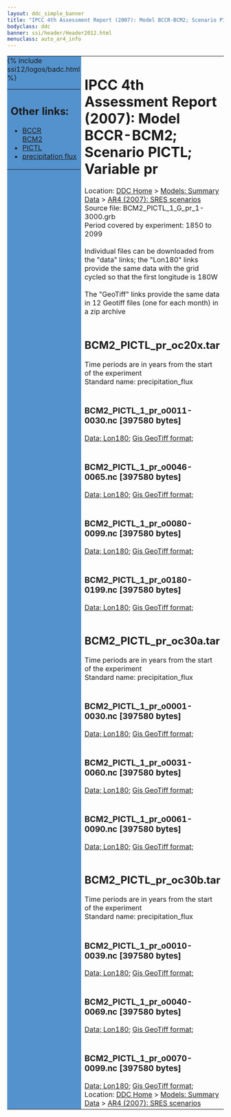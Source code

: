```yaml
---
layout: ddc_simple_banner
title: "IPCC 4th Assessment Report (2007): Model BCCR-BCM2; Scenario PICTL; Variable pr"
bodyclass: ddc
banner: ssi/header/Header2012.html
menuclass: auto_ar4_info
---
```



<table width="100%" border="0" cellspacing="0" cellpadding="0" style="border-collapse: collapse;">
<tr style="margin:0;padding:0;border:0;">
<td style="margin:0;padding:0;border:0;height:1pt;width:150pt;background:#5492CD;" valign="top" >

<div id="lh-col2" class="auto_ar4_info">
<table class="menumain" bgcolor="#5492CD" cellspacing="0" width="100%" border="0">
<tr><td>
<h2> Other links:</h2>
<ul>
<li><a href="/auto/ar4/model-BCCR-BCM2.html">BCCR<br/>BCM2</a></li>
<li><a href="/auto/ar4/scenario-PICTL.html">PICTL</a></li>
<li><a href="/auto/ar4/var-precipitation_flux.html">precipitation flux</a></li>
</ul>
</td></tr>
{% include ssi12/logos/badc.html %}
</table>
</div>
</td>
<td><h1>IPCC 4th Assessment Report (2007): Model BCCR-BCM2; Scenario PICTL; Variable pr</h1>

<!-- Breadcrumb1 -->
<div id="breadcrumb1" align="left">
Location: <a href="/index.html">DDC Home</a> > <a href="/sim/gcm_clim/">Models: Summary Data</a>
> <a href="/sim/gcm_clim/SRES_AR4/index.html">AR4 (2007): SRES scenarios</a>
</div>
<!-- End of Breadcrumb1 -->Source file: BCM2_PICTL_1_G_pr_1-3000.grb
<br/>
Period covered by experiment: 1850 to 2099<br/>
<br/>Individual files can be downloaded from the "data" links; the "Lon180" links provide the same data
         with the grid cycled so that the first longitude is 180W<br/>
<br/>The "GeoTiff" links provide the same data in 12 Geotiff files (one for each month)
          in a zip archive<br/>
<br/><h2>BCM2_PICTL_pr_oc20x.tar</h2>
Time periods are in years from the start of the experiment<br/>
Standard name: precipitation_flux<br>
<br/><h3>BCM2_PICTL_1_pr_o0011-0030.nc [397580 bytes]</h3>
<a href="/cgi-bin/downl/ar4_nc/pr/BCM2_PICTL_1_pr_o0011-0030.nc">Data; </a><a href="/cgi-bin/downl/ar4_nc/pr/BCM2_PICTL_1_pr_o0011-0030.cyto180.nc"> Lon180</a>; <a href="/cgi-bin/downl/ar4_tif/pr/BCM2_PICTL_1_pr_o0011-0030.zip">Gis GeoTiff format; </a><br/>
<br/><h3>BCM2_PICTL_1_pr_o0046-0065.nc [397580 bytes]</h3>
<a href="/cgi-bin/downl/ar4_nc/pr/BCM2_PICTL_1_pr_o0046-0065.nc">Data; </a><a href="/cgi-bin/downl/ar4_nc/pr/BCM2_PICTL_1_pr_o0046-0065.cyto180.nc"> Lon180</a>; <a href="/cgi-bin/downl/ar4_tif/pr/BCM2_PICTL_1_pr_o0046-0065.zip">Gis GeoTiff format; </a><br/>
<br/><h3>BCM2_PICTL_1_pr_o0080-0099.nc [397580 bytes]</h3>
<a href="/cgi-bin/downl/ar4_nc/pr/BCM2_PICTL_1_pr_o0080-0099.nc">Data; </a><a href="/cgi-bin/downl/ar4_nc/pr/BCM2_PICTL_1_pr_o0080-0099.cyto180.nc"> Lon180</a>; <a href="/cgi-bin/downl/ar4_tif/pr/BCM2_PICTL_1_pr_o0080-0099.zip">Gis GeoTiff format; </a><br/>
<br/><h3>BCM2_PICTL_1_pr_o0180-0199.nc [397580 bytes]</h3>
<a href="/cgi-bin/downl/ar4_nc/pr/BCM2_PICTL_1_pr_o0180-0199.nc">Data; </a><a href="/cgi-bin/downl/ar4_nc/pr/BCM2_PICTL_1_pr_o0180-0199.cyto180.nc"> Lon180</a>; <a href="/cgi-bin/downl/ar4_tif/pr/BCM2_PICTL_1_pr_o0180-0199.zip">Gis GeoTiff format; </a><br/>
<br/><h2>BCM2_PICTL_pr_oc30a.tar</h2>
Time periods are in years from the start of the experiment<br/>
Standard name: precipitation_flux<br>
<br/><h3>BCM2_PICTL_1_pr_o0001-0030.nc [397580 bytes]</h3>
<a href="/cgi-bin/downl/ar4_nc/pr/BCM2_PICTL_1_pr_o0001-0030.nc">Data; </a><a href="/cgi-bin/downl/ar4_nc/pr/BCM2_PICTL_1_pr_o0001-0030.cyto180.nc"> Lon180</a>; <a href="/cgi-bin/downl/ar4_tif/pr/BCM2_PICTL_1_pr_o0001-0030.zip">Gis GeoTiff format; </a><br/>
<br/><h3>BCM2_PICTL_1_pr_o0031-0060.nc [397580 bytes]</h3>
<a href="/cgi-bin/downl/ar4_nc/pr/BCM2_PICTL_1_pr_o0031-0060.nc">Data; </a><a href="/cgi-bin/downl/ar4_nc/pr/BCM2_PICTL_1_pr_o0031-0060.cyto180.nc"> Lon180</a>; <a href="/cgi-bin/downl/ar4_tif/pr/BCM2_PICTL_1_pr_o0031-0060.zip">Gis GeoTiff format; </a><br/>
<br/><h3>BCM2_PICTL_1_pr_o0061-0090.nc [397580 bytes]</h3>
<a href="/cgi-bin/downl/ar4_nc/pr/BCM2_PICTL_1_pr_o0061-0090.nc">Data; </a><a href="/cgi-bin/downl/ar4_nc/pr/BCM2_PICTL_1_pr_o0061-0090.cyto180.nc"> Lon180</a>; <a href="/cgi-bin/downl/ar4_tif/pr/BCM2_PICTL_1_pr_o0061-0090.zip">Gis GeoTiff format; </a><br/>
<br/><h2>BCM2_PICTL_pr_oc30b.tar</h2>
Time periods are in years from the start of the experiment<br/>
Standard name: precipitation_flux<br>
<br/><h3>BCM2_PICTL_1_pr_o0010-0039.nc [397580 bytes]</h3>
<a href="/cgi-bin/downl/ar4_nc/pr/BCM2_PICTL_1_pr_o0010-0039.nc">Data; </a><a href="/cgi-bin/downl/ar4_nc/pr/BCM2_PICTL_1_pr_o0010-0039.cyto180.nc"> Lon180</a>; <a href="/cgi-bin/downl/ar4_tif/pr/BCM2_PICTL_1_pr_o0010-0039.zip">Gis GeoTiff format; </a><br/>
<br/><h3>BCM2_PICTL_1_pr_o0040-0069.nc [397580 bytes]</h3>
<a href="/cgi-bin/downl/ar4_nc/pr/BCM2_PICTL_1_pr_o0040-0069.nc">Data; </a><a href="/cgi-bin/downl/ar4_nc/pr/BCM2_PICTL_1_pr_o0040-0069.cyto180.nc"> Lon180</a>; <a href="/cgi-bin/downl/ar4_tif/pr/BCM2_PICTL_1_pr_o0040-0069.zip">Gis GeoTiff format; </a><br/>
<br/><h3>BCM2_PICTL_1_pr_o0070-0099.nc [397580 bytes]</h3>
<a href="/cgi-bin/downl/ar4_nc/pr/BCM2_PICTL_1_pr_o0070-0099.nc">Data; </a><a href="/cgi-bin/downl/ar4_nc/pr/BCM2_PICTL_1_pr_o0070-0099.cyto180.nc"> Lon180</a>; <a href="/cgi-bin/downl/ar4_tif/pr/BCM2_PICTL_1_pr_o0070-0099.zip">Gis GeoTiff format; </a><br/>
<!-- Breadcrumb2 -->
<div id="breadcrumb2" align="left">
Location: <a href="/index.html">DDC Home</a> > <a href="/sim/gcm_clim/">Models: Summary Data</a>
> <a href="/sim/gcm_clim/SRES_AR4/index.html">AR4 (2007): SRES scenarios</a>
</div>
<!-- End of Breadcrumb2 --></td></tr></table>
